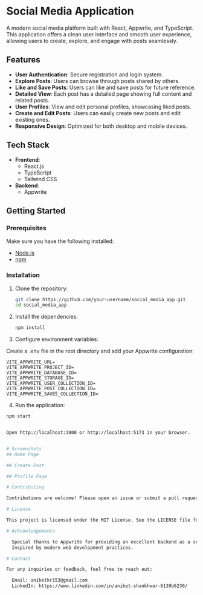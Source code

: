 # Social Media Application

A modern social media platform built with React, Appwrite, and TypeScript. This application offers a clean user interface and smooth user experience, allowing users to create, explore, and engage with posts seamlessly.

## Features

- **User Authentication**: Secure registration and login system.
- **Explore Posts**: Users can browse through posts shared by others.
- **Like and Save Posts**: Users can like and save posts for future reference.
- **Detailed View**: Each post has a detailed page showing full content and related posts.
- **User Profiles**: View and edit personal profiles, showcasing liked posts.
- **Create and Edit Posts**: Users can easily create new posts and edit existing ones.
- **Responsive Design**: Optimized for both desktop and mobile devices.

## Tech Stack

- **Frontend**:
  - React.js
  - TypeScript
  - Tailwind CSS
- **Backend**:
  - Appwrite

## Getting Started

### Prerequisites

Make sure you have the following installed:

- [Node.js](https://nodejs.org/)
- [npm](https://www.npmjs.com/)

### Installation

1. Clone the repository:

   ```bash
   git clone https://github.com/your-username/social_media_app.git
   cd social_media_app

   ```

2. Install the dependencies:

   ```bash
   npm install

   ```

3. Configure environment variables:

Create a .env file in the root directory and add your Appwrite configuration:

```
VITE_APPWRITE_URL=
VITE_APPWRITE_PROJECT_ID=
VITE_APPWRITE_DATABASE_ID=
VITE_APPWRITE_STORAGE_ID=
VITE_APPWRITE_USER_COLLECTION_ID=
VITE_APPWRITE_POST_COLLECTION_ID=
VITE_APPWRITE_SAVES_COLLECTION_ID=
```

4. Run the application:
  ```bash
  npm start


Open http://localhost:3000 or http://localhost:5173 in your browser.


# Screenshots
## Home Page

## Create Post

## Profile Page

# Contributing

Contributions are welcome! Please open an issue or submit a pull request for any enhancements or bug fixes.

# License

This project is licensed under the MIT License. See the LICENSE file for details.

# Acknowledgements

    Special thanks to Appwrite for providing an excellent backend as a service.
    Inspired by modern web development practices.

# Contact

For any inquiries or feedback, feel free to reach out:

    Email: aniketkr153@gmail.com
    LinkedIn: https://www.linkedin.com/in/aniket-shankhwar-6139b6230/